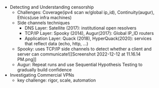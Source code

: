 - Detecting and Understanding censorship
	- Challenges: Coverage(ipv4 scan w/global ip_id), Continuity(augur), Ethics(use infra machines)
	- Side channels techniques
		- DNS Layer: Satellite (2017): institutional open resolvers
		- TCP/IP Layer: Spooky (2014), Augur(2017): Global IP_ID routers
		- Application Layer: Quack (2018), HyperQuack(2020): services that reflect data (echo, http, ...)
	- Spooky: uses TCP/IP side channels to detect whether a client and server can communicate![[Screenshot 2022-12-12 at 11.16.14 PM.png]]
	- Augur: Repeat runs and use Sequential Hypothesis Testing to gradually build confidence
- Investigating Commercial VPNs
	- key challenge: rigor, scale, automation